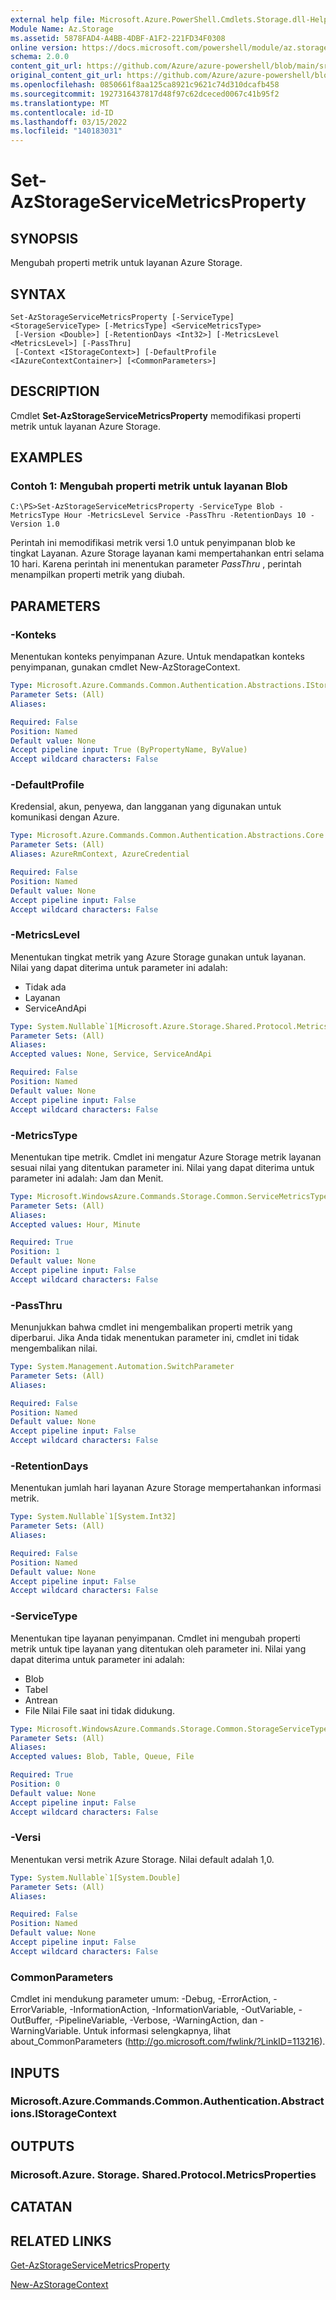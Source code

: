```yaml
---
external help file: Microsoft.Azure.PowerShell.Cmdlets.Storage.dll-Help.xml
Module Name: Az.Storage
ms.assetid: 5878FAD4-A4BB-4DBF-A1F2-221FD34F0308
online version: https://docs.microsoft.com/powershell/module/az.storage/set-azstorageservicemetricsproperty
schema: 2.0.0
content_git_url: https://github.com/Azure/azure-powershell/blob/main/src/Storage/Storage.Management/help/Set-AzStorageServiceMetricsProperty.md
original_content_git_url: https://github.com/Azure/azure-powershell/blob/main/src/Storage/Storage.Management/help/Set-AzStorageServiceMetricsProperty.md
ms.openlocfilehash: 0850661f8aa125ca8921c9621c74d310dcafb458
ms.sourcegitcommit: 1927316437817d48f97c62dceced0067c41b95f2
ms.translationtype: MT
ms.contentlocale: id-ID
ms.lasthandoff: 03/15/2022
ms.locfileid: "140183031"
---
```

# Set-AzStorageServiceMetricsProperty

## SYNOPSIS
Mengubah properti metrik untuk layanan Azure Storage.

## SYNTAX

```
Set-AzStorageServiceMetricsProperty [-ServiceType] <StorageServiceType> [-MetricsType] <ServiceMetricsType>
 [-Version <Double>] [-RetentionDays <Int32>] [-MetricsLevel <MetricsLevel>] [-PassThru]
 [-Context <IStorageContext>] [-DefaultProfile <IAzureContextContainer>] [<CommonParameters>]
```

## DESCRIPTION
Cmdlet **Set-AzStorageServiceMetricsProperty** memodifikasi properti metrik untuk layanan Azure Storage.

## EXAMPLES

### Contoh 1: Mengubah properti metrik untuk layanan Blob
```
C:\PS>Set-AzStorageServiceMetricsProperty -ServiceType Blob -MetricsType Hour -MetricsLevel Service -PassThru -RetentionDays 10 -Version 1.0
```

Perintah ini memodifikasi metrik versi 1.0 untuk penyimpanan blob ke tingkat Layanan.
Azure Storage layanan kami mempertahankan entri selama 10 hari.
Karena perintah ini menentukan parameter *PassThru* , perintah menampilkan properti metrik yang diubah.

## PARAMETERS

### -Konteks
Menentukan konteks penyimpanan Azure.
Untuk mendapatkan konteks penyimpanan, gunakan cmdlet New-AzStorageContext.

```yaml
Type: Microsoft.Azure.Commands.Common.Authentication.Abstractions.IStorageContext
Parameter Sets: (All)
Aliases:

Required: False
Position: Named
Default value: None
Accept pipeline input: True (ByPropertyName, ByValue)
Accept wildcard characters: False
```

### -DefaultProfile
Kredensial, akun, penyewa, dan langganan yang digunakan untuk komunikasi dengan Azure.

```yaml
Type: Microsoft.Azure.Commands.Common.Authentication.Abstractions.Core.IAzureContextContainer
Parameter Sets: (All)
Aliases: AzureRmContext, AzureCredential

Required: False
Position: Named
Default value: None
Accept pipeline input: False
Accept wildcard characters: False
```

### -MetricsLevel
Menentukan tingkat metrik yang Azure Storage gunakan untuk layanan.
Nilai yang dapat diterima untuk parameter ini adalah:
- Tidak ada
- Layanan
- ServiceAndApi

```yaml
Type: System.Nullable`1[Microsoft.Azure.Storage.Shared.Protocol.MetricsLevel]
Parameter Sets: (All)
Aliases:
Accepted values: None, Service, ServiceAndApi

Required: False
Position: Named
Default value: None
Accept pipeline input: False
Accept wildcard characters: False
```

### -MetricsType
Menentukan tipe metrik.
Cmdlet ini mengatur Azure Storage metrik layanan sesuai nilai yang ditentukan parameter ini.
Nilai yang dapat diterima untuk parameter ini adalah: Jam dan Menit.

```yaml
Type: Microsoft.WindowsAzure.Commands.Storage.Common.ServiceMetricsType
Parameter Sets: (All)
Aliases:
Accepted values: Hour, Minute

Required: True
Position: 1
Default value: None
Accept pipeline input: False
Accept wildcard characters: False
```

### -PassThru
Menunjukkan bahwa cmdlet ini mengembalikan properti metrik yang diperbarui.
Jika Anda tidak menentukan parameter ini, cmdlet ini tidak mengembalikan nilai.

```yaml
Type: System.Management.Automation.SwitchParameter
Parameter Sets: (All)
Aliases:

Required: False
Position: Named
Default value: None
Accept pipeline input: False
Accept wildcard characters: False
```

### -RetentionDays
Menentukan jumlah hari layanan Azure Storage mempertahankan informasi metrik.

```yaml
Type: System.Nullable`1[System.Int32]
Parameter Sets: (All)
Aliases:

Required: False
Position: Named
Default value: None
Accept pipeline input: False
Accept wildcard characters: False
```

### -ServiceType
Menentukan tipe layanan penyimpanan.
Cmdlet ini mengubah properti metrik untuk tipe layanan yang ditentukan oleh parameter ini.
Nilai yang dapat diterima untuk parameter ini adalah:
- Blob 
- Tabel
- Antrean
- File Nilai File saat ini tidak didukung.

```yaml
Type: Microsoft.WindowsAzure.Commands.Storage.Common.StorageServiceType
Parameter Sets: (All)
Aliases:
Accepted values: Blob, Table, Queue, File

Required: True
Position: 0
Default value: None
Accept pipeline input: False
Accept wildcard characters: False
```

### -Versi
Menentukan versi metrik Azure Storage.
Nilai default adalah 1,0.

```yaml
Type: System.Nullable`1[System.Double]
Parameter Sets: (All)
Aliases:

Required: False
Position: Named
Default value: None
Accept pipeline input: False
Accept wildcard characters: False
```

### CommonParameters
Cmdlet ini mendukung parameter umum: -Debug, -ErrorAction, -ErrorVariable, -InformationAction, -InformationVariable, -OutVariable, -OutBuffer, -PipelineVariable, -Verbose, -WarningAction, dan -WarningVariable. Untuk informasi selengkapnya, lihat about_CommonParameters (http://go.microsoft.com/fwlink/?LinkID=113216).

## INPUTS

### Microsoft.Azure.Commands.Common.Authentication.Abstractions.IStorageContext

## OUTPUTS

### Microsoft.Azure. Storage. Shared.Protocol.MetricsProperties

## CATATAN

## RELATED LINKS

[Get-AzStorageServiceMetricsProperty](./Get-AzStorageServiceMetricsProperty.md)

[New-AzStorageContext](./New-AzStorageContext.md)


